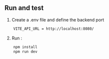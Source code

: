 ## Run and test
1. Create a .env file and define the backend port
```bash
    VITE_API_URL = http://localhost:8080/
```
2. Run :
``` bash
    npm install
    npm run dev
```